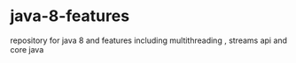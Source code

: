 # java-8-features
repository for java 8 and features including multithreading , streams api and core java
